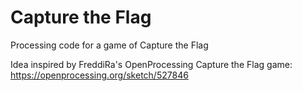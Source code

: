 # Capture the Flag 
Processing code for a game of Capture the Flag

Idea inspired by FreddiRa's OpenProcessing Capture the Flag game: https://openprocessing.org/sketch/527846

